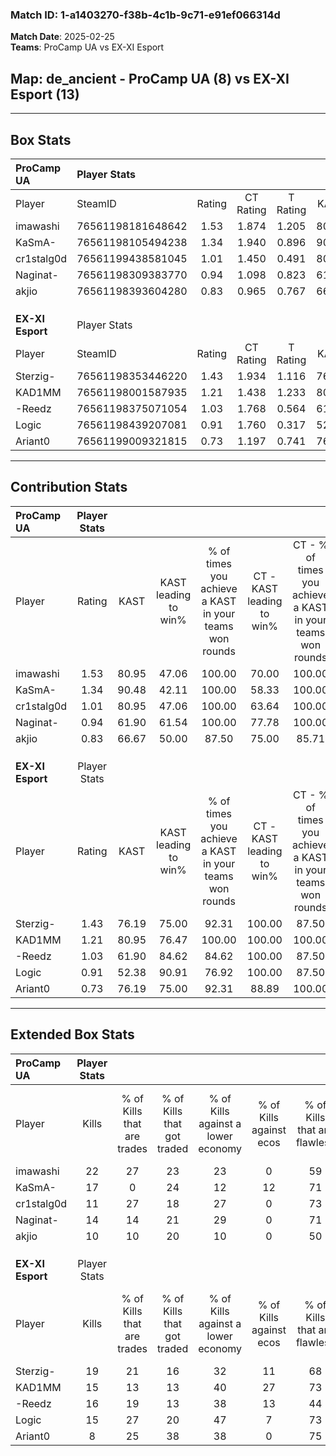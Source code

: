 ### Match ID: 1-a1403270-f38b-4c1b-9c71-e91ef066314d  
**Match Date**: 2025-02-25  
**Teams**: ProCamp UA vs EX-XI Esport  

## **Map**: de_ancient - ProCamp UA (8) vs EX-XI Esport (13)  
---  

## Box Stats  

| **ProCamp UA**   | Player Stats      |        |           |          |       |      |       |         |        |      |     |
| :- | :- | :-: | :-: | :-: | :-: | :-: | :-: | :-: | :-: | :-: | :-: |
| Player           | SteamID           | Rating | CT Rating | T Rating | KAST  | ADR  | Kills | Assists | Deaths | K/D  | HS% |
| imawashi         | 76561198181648642 |  1.53  |   1.874   |  1.205   | 80.95 | 91.2 |  22   |    3    |   13   | 1.69 | 40  |
| KaSmA-           | 76561198105494238 |  1.34  |   1.940   |  0.896   | 90.48 | 80.7 |  17   |    3    |   14   | 1.21 | 35  |
| cr1stalg0d       | 76561199438581045 |  1.01  |   1.450   |  0.491   | 80.95 | 66.1 |  11   |   11    |   14   | 0.79 | 45  |
| Naginat-         | 76561198309383770 |  0.94  |   1.098   |  0.823   | 61.90 | 63.7 |  14   |    5    |   15   | 0.93 | 64  |
| akjio            | 76561198393604280 |  0.83  |   0.965   |  0.767   | 66.67 | 79.2 |  10   |   10    |   17   | 0.59 | 30  |
|                  |                   |        |           |          |       |      |       |         |        |      |     |
|                  |                   |        |           |          |       |      |       |         |        |      |     |
|                  |                   |        |           |          |       |      |       |         |        |      |     |
| **EX-XI Esport** | Player Stats      |        |           |          |       |      |       |         |        |      |     |
| Player           | SteamID           | Rating | CT Rating | T Rating | KAST  | ADR  | Kills | Assists | Deaths | K/D  | HS% |
| Sterzig-         | 76561198353446220 |  1.43  |   1.934   |  1.116   | 76.19 | 94.4 |  19   |    6    |   12   | 1.58 | 42  |
| KAD1MM           | 76561198001587935 |  1.21  |   1.438   |  1.233   | 80.95 | 80.9 |  15   |    7    |   14   | 1.07 | 26  |
| -Reedz           | 76561198375071054 |  1.03  |   1.768   |  0.564   | 61.90 | 71.4 |  16   |    2    |   15   | 1.07 | 37  |
| Logic            | 76561198439207081 |  0.91  |   1.760   |  0.317   | 52.38 | 66.9 |  15   |    3    |   15   | 1.00 | 46  |
| Ariant0          | 76561199009321815 |  0.73  |   1.197   |  0.741   | 76.19 | 65.7 |   8   |    7    |   18   | 0.44 | 37  |
---  

## Contribution Stats  

| **ProCamp UA**   | Player Stats |       |                      |                                                        |                           |                                                             |                          |                                                            |
| :- | :-: | :-: | :-: | :-: | :-: | :-: | :-: | :-: |
| Player           |    Rating    | KAST  | KAST leading to win% | % of times you achieve a KAST in your teams won rounds | CT - KAST leading to win% | CT - % of times you achieve a KAST in your teams won rounds | T - KAST leading to win% | T - % of times you achieve a KAST in your teams won rounds |
| imawashi         |     1.53     | 80.95 |        47.06         |                         100.00                         |           70.00           |                           100.00                            |          14.29           |                           100.00                           |
| KaSmA-           |     1.34     | 90.48 |        42.11         |                         100.00                         |           58.33           |                           100.00                            |          14.29           |                           100.00                           |
| cr1stalg0d       |     1.01     | 80.95 |        47.06         |                         100.00                         |           63.64           |                           100.00                            |          16.67           |                           100.00                           |
| Naginat-         |     0.94     | 61.90 |        61.54         |                         100.00                         |           77.78           |                           100.00                            |          25.00           |                           100.00                           |
| akjio            |     0.83     | 66.67 |        50.00         |                         87.50                          |           75.00           |                            85.71                            |          16.67           |                           100.00                           |
|                  |              |       |                      |                                                        |                           |                                                             |                          |                                                            |
|                  |              |       |                      |                                                        |                           |                                                             |                          |                                                            |
|                  |              |       |                      |                                                        |                           |                                                             |                          |                                                            |
| **EX-XI Esport** | Player Stats |       |                      |                                                        |                           |                                                             |                          |                                                            |
| Player           |    Rating    | KAST  | KAST leading to win% | % of times you achieve a KAST in your teams won rounds | CT - KAST leading to win% | CT - % of times you achieve a KAST in your teams won rounds | T - KAST leading to win% | T - % of times you achieve a KAST in your teams won rounds |
| Sterzig-         |     1.43     | 76.19 |        75.00         |                         92.31                          |          100.00           |                            87.50                            |          55.56           |                           100.00                           |
| KAD1MM           |     1.21     | 80.95 |        76.47         |                         100.00                         |          100.00           |                           100.00                            |          55.56           |                           100.00                           |
| -Reedz           |     1.03     | 61.90 |        84.62         |                         84.62                          |          100.00           |                            87.50                            |          66.67           |                           80.00                            |
| Logic            |     0.91     | 52.38 |        90.91         |                         76.92                          |          100.00           |                            87.50                            |          75.00           |                           60.00                            |
| Ariant0          |     0.73     | 76.19 |        75.00         |                         92.31                          |           88.89           |                           100.00                            |          57.14           |                           80.00                            |
---  

## Extended Box Stats  

| **ProCamp UA**   | Player Stats |                            |                            |                                    |                         |                              |                                 |        |                             |                                     |                          |                               |                            |
| :- | :-: | :-: | :-: | :-: | :-: | :-: | :-: | :-: | :-: | :-: | :-: | :-: | :-: |
| Player           |    Kills     | % of Kills that are trades | % of Kills that got traded | % of Kills against a lower economy | % of Kills against ecos | % of Kills that are flawless | % of Kills that are close duels | Deaths | % of Deaths that get traded | % of Deaths against a lower economy | % of Deaths against ecos | % of Deaths that are flawless | % of Deaths that are close |
| imawashi         |      22      |             27             |             23             |                 23                 |            0            |              59              |                5                |   13   |             15              |                 15                  |            8             |              69               |             0              |
| KaSmA-           |      17      |             0              |             24             |                 12                 |           12            |              71              |                6                |   14   |             43              |                 14                  |            7             |              71               |             7              |
| cr1stalg0d       |      11      |             27             |             18             |                 27                 |            0            |              73              |                0                |   14   |              7              |                 14                  |            7             |              57               |             7              |
| Naginat-         |      14      |             14             |             21             |                 29                 |            0            |              71              |                7                |   15   |              7              |                 13                  |            7             |              80               |             0              |
| akjio            |      10      |             10             |             20             |                 10                 |            0            |              50              |               30                |   17   |             18              |                 12                  |            6             |              59               |             18             |
|                  |              |                            |                            |                                    |                         |                              |                                 |        |                             |                                     |                          |                               |                            |
|                  |              |                            |                            |                                    |                         |                              |                                 |        |                             |                                     |                          |                               |                            |
|                  |              |                            |                            |                                    |                         |                              |                                 |        |                             |                                     |                          |                               |                            |
| **EX-XI Esport** | Player Stats |                            |                            |                                    |                         |                              |                                 |        |                             |                                     |                          |                               |                            |
| Player           |    Kills     | % of Kills that are trades | % of Kills that got traded | % of Kills against a lower economy | % of Kills against ecos | % of Kills that are flawless | % of Kills that are close duels | Deaths | % of Deaths that get traded | % of Deaths against a lower economy | % of Deaths against ecos | % of Deaths that are flawless | % of Deaths that are close |
| Sterzig-         |      19      |             21             |             16             |                 32                 |           11            |              68              |               11                |   12   |              8              |                 17                  |            0             |              42               |             8              |
| KAD1MM           |      15      |             13             |             13             |                 40                 |           27            |              73              |                0                |   14   |             29              |                 36                  |            0             |              64               |             0              |
| -Reedz           |      16      |             19             |             13             |                 38                 |           13            |              44              |                6                |   15   |             13              |                 40                  |            7             |              67               |             7              |
| Logic            |      15      |             27             |             20             |                 47                 |            7            |              73              |                7                |   15   |              7              |                 27                  |            7             |              80               |             7              |
| Ariant0          |      8       |             25             |             38             |                 38                 |            0            |              75              |               13                |   18   |             44              |                 28                  |            6             |              67               |             17             |
